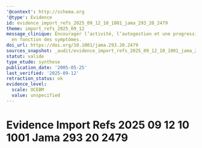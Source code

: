```yaml
---
'@context': http://schema.org
'@type': Evidence
id: evidence_import_refs_2025_09_12_10_1001_jama_293_20_2479
theme: import_refs_2025_09_12
message_clinique: Encourager l’activité, l’autogestion et une progression graduée
  en fonction des symptômes.
doi_url: https://doi.org/10.1001/jama.293.20.2479
sources_snapshot: _audit/evidence_import_refs_2025_09_12_10_1001_jama_293_20_2479.json
statut: valide
type_etude: synthese
publication_date: '2005-05-25'
last_verified: '2025-09-12'
retraction_status: ok
evidence_level:
  scale: OCEBM
  value: unspecified
---
```

# Evidence Import Refs 2025 09 12 10 1001 Jama 293 20 2479


